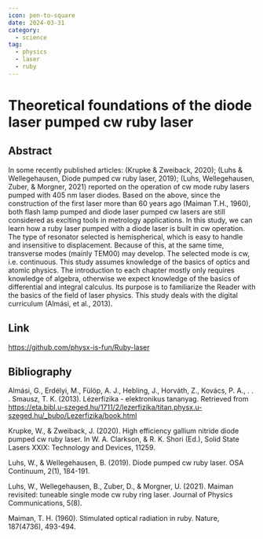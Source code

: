 ```yaml
---
icon: pen-to-square
date: 2024-03-31
category:
  - science
tag:
  - physics
  - laser
  - ruby
---
```


# Theoretical foundations of the diode laser pumped cw ruby ​​laser

<!-- more -->

## Abstract

In some recently published articles: (Krupke & Zweiback, 2020); (Luhs & Wellegehausen, Diode pumped cw ruby ​​laser, 2019); (Luhs, Wellegehausen, Zuber, & Morgner, 2021) reported on the operation of cw mode ruby ​​lasers pumped with 405 nm laser diodes. Based on the above, since the construction of the first laser more than 60 years ago (Maiman T.H., 1960), both flash lamp pumped and diode laser pumped cw lasers are still considered as exciting tools in metrology applications. In this study, we can learn how a ruby ​​laser pumped with a diode laser is built in cw operation. The type of resonator selected is hemispherical, which is easy to handle and insensitive to displacement. Because of this, at the same time, transverse modes (mainly TEM00) may develop. The selected mode is cw, i.e. continuous. This study assumes knowledge of the basics of optics and atomic physics. The introduction to each chapter mostly only requires knowledge of algebra, otherwise we expect knowledge of the basics of differential and integral calculus. Its purpose is to familiarize the Reader with the basics of the field of laser physics. This study deals with the digital curriculum (Almási, et al., 2013).

## Link

<https://github.com/physx-is-fun/Ruby-laser>

## Bibliography

Almási, G., Erdélyi, M., Fülöp, A. J., Hebling, J., Horváth, Z., Kovács, P. A., . . . Smausz, T. K. (2013). Lézerfizika - elektronikus tananyag. Retrieved from https://eta.bibl.u-szeged.hu/1711/2/lezerfizika/titan.physx.u-szeged.hu/_bubo/Lezerfizika/book.html

Krupke, W., & Zweiback, J. (2020). High efficiency gallium nitride diode pumped cw ruby laser. In W. A. Clarkson, & R. K. Shori (Ed.), Solid State Lasers XXIX: Technology and Devices, 11259.

Luhs, W., & Wellegehausen, B. (2019). Diode pumped cw ruby laser. OSA Continuum, 2(1), 184-191.

Luhs, W., Wellegehausen, B., Zuber, D., & Morgner, U. (2021). Maiman revisited: tuneable single mode cw ruby ring laser. Journal of Physics Communications, 5(8).

Maiman, T. H. (1960). Stimulated optical radiation in ruby. Nature, 187(4736), 493-494.